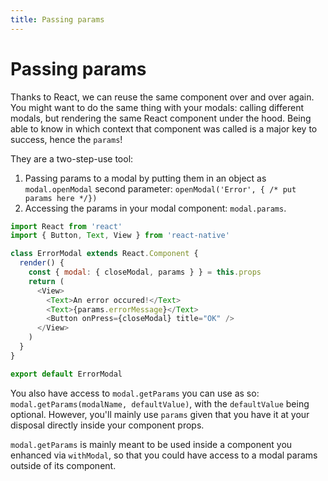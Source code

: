 ```yaml
---
title: Passing params
---
```


# Passing params

Thanks to React, we can reuse the same component over and over again. You might want to do the same thing with your modals: calling different modals, but rendering the same React component under the hood. Being able to know in which context that component was called is a major key to success, hence the `params`!

They are a two-step-use tool:

1. Passing params to a modal by putting them in an object as `modal.openModal` second parameter: `openModal('Error', { /* put params here */})`
2. Accessing the params in your modal component: `modal.params`.

```javascript
import React from 'react'
import { Button, Text, View } from 'react-native'

class ErrorModal extends React.Component {
  render() {
    const { modal: { closeModal, params } } = this.props
    return (
      <View>
        <Text>An error occured!</Text>
        <Text>{params.errorMessage}</Text>
        <Button onPress={closeModal} title="OK" />
      </View>
    )
  }
}

export default ErrorModal
```

You also have access to `modal.getParams` you can use as so: `modal.getParams(modalName, defaultValue)`, with the `defaultValue` being optional. However, you'll mainly use `params` given that you have it at your disposal directly inside your component props.

`modal.getParams` is mainly meant to be used inside a component you enhanced via `withModal`, so that you could have access to a modal params outside of its component.

